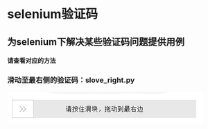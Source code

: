# selenium验证码
## 为selenium下解决某些验证码问题提供用例
#### 请查看对应的方法
### 滑动至最右侧的验证码：slove_right.py
![img.png](img.png)